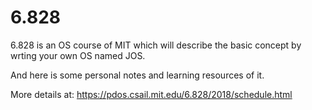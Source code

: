 # 6.828
6.828 is an OS course of MIT which will describe the basic concept by wrting your own OS named JOS.

And here is some personal notes and learning resources of it.

More details at: https://pdos.csail.mit.edu/6.828/2018/schedule.html
